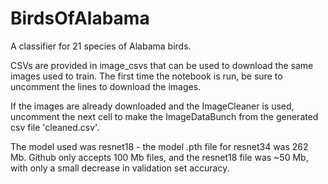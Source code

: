 # BirdsOfAlabama
A classifier for 21 species of Alabama birds.

CSVs are provided in image_csvs that can be used to download the same images used to train. The first time the notebook is run, be sure to uncomment the lines to download the images.

If the images are already downloaded and the ImageCleaner is used, uncomment the next cell to make the ImageDataBunch from the generated csv file 'cleaned.csv'.

The model used was resnet18 - the model .pth file for resnet34 was 262 Mb. Github only accepts 100 Mb files, and the resnet18 file was ~50 Mb, with only a small decrease in validation set accuracy.
